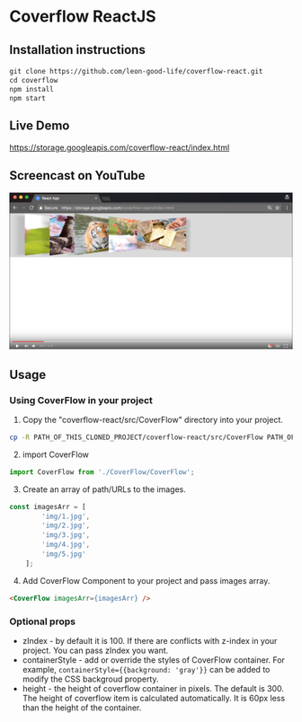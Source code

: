 # Coverflow ReactJS
## Installation instructions


    git clone https://github.com/leon-good-life/coverflow-react.git
    cd coverflow
    npm install
    npm start


## Live Demo
https://storage.googleapis.com/coverflow-react/index.html

## Screencast on YouTube
[![Link to screencast on YouTube](youtube-screenshot.png)](https://www.youtube.com/watch?v=PpykYaLD4vI)

## Usage
### Using CoverFlow in your project
1. Copy the "coverflow-react/src/CoverFlow" directory into your project.
```bash
cp -R PATH_OF_THIS_CLONED_PROJECT/coverflow-react/src/CoverFlow PATH_OF_YOUR_PROJECT/CoverFlow
```

2. import CoverFlow
```javascript
import CoverFlow from './CoverFlow/CoverFlow';
```

3. Create an array of path/URLs to the images.
```javascript
const imagesArr = [
        'img/1.jpg',
        'img/2.jpg',
        'img/3.jpg',
        'img/4.jpg',
        'img/5.jpg'
    ];
```
4. Add CoverFlow Component to your project and pass images array.
```html
<CoverFlow imagesArr={imagesArr} />
```

### Optional props
* zIndex - by default it is 100. If there are conflicts with z-index in your project. You can pass zIndex you want.
* containerStyle - add or override the styles of CoverFlow container. For example, ``` containerStyle={{background: 'gray'}} ``` can be added to modify the CSS backgroud property.
* height - the height of coverflow container in pixels. The default is 300. The height of coverflow item is calculated automatically. It is 60px less than the height of the container.